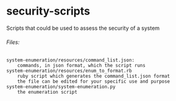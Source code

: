 security-scripts
================

Scripts that could be used to assess the security of a system

###### Files:
    system-enumeration/resources/command_list.json:
        commands, in json format, which the script runs
    system-enumeration/resources/enum_to_format.rb
        ruby script which generates the command_list.json format
        the file can be edited for your specific use and purpose
    system-enumeration/system-enumeration.py
        the enumeration script
